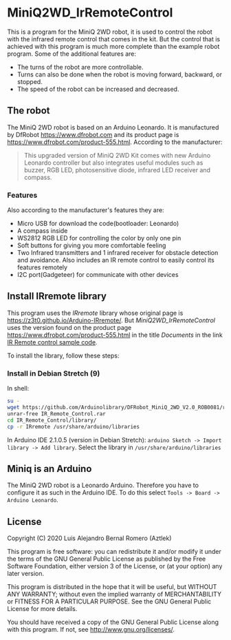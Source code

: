 # MiniQ2WD_IrRemoteControl

This is a program for the MiniQ 2WD robot, it is used to control the robot
with the infrared remote control that comes in the kit. But the control that
is achieved with this program is much more complete than the example robot
program. Some of the additional features are:

* The turns of the robot are more controllable.
* Turns can also be done when the robot is moving forward, backward, or stopped.
* The speed of the robot can be increased and decreased.

## The robot

The MiniQ 2WD robot is based on an Arduino Leonardo. It is manufactured by
DfRobot https://www.dfrobot.com and its product page is https://www.dfrobot.com/product-555.html.
According to the manufacturer:

> This upgraded version of MiniQ 2WD Kit comes with new Arduino Leonardo
  controller but also integrates useful modules such as buzzer, RGB LED,
  photosensitive diode, infrared LED receiver and compass.

###  Features

Also according to the manufacturer's features they are:

* ​Micro USB for download the code(bootloader: Leonardo)
* A compass inside
* WS2812 RGB LED for controlling the color by only one pin
* Soft buttons for giving you more comfortable feeling
* Two Infrared transmitters and 1 infrared receiver for obstacle detection and
  avoidance. Also includes an IR remote control to easily control its features
  remotely
* I2C port(Gadgeteer) for communicate with other devices

## Install IRremote library

This program uses the *IRremote* library whose original page
is https://z3t0.github.io/Arduino-IRremote/. But *MiniQ2WD_IrRemoteControl*
uses the version found on the product page https://www.dfrobot.com/product-555.html
in the title *Documents* in the link [IR Remote control sample code](https://github.com/Arduinolibrary/DFRobot_MiniQ_2WD_V2.0_ROB0081/raw/master/IR_Remote_Control.rar).

To install the library, follow these steps:

### Install in Debian Stretch (9)

In shell:

```bash
su -
wget https://github.com/Arduinolibrary/DFRobot_MiniQ_2WD_V2.0_ROB0081/raw/master/IR_Remote_Control.rar
unrar-free IR_Remote_Control.rar
cd IR_Remote_Control/library/
cp -r IRremote /usr/share/arduino/libraries
```

In Arduino IDE 2.1.0.5 (version in Debian Stretch): ```arduino Sketch -> Import library -> Add library```.
Select the library in ```/usr/share/arduino/libraries```

## Miniq is an Arduino

The MiniQ 2WD robot is a Leonardo Arduino. Therefore you have to configure it as
such in the Arduino IDE. To do this select ```Tools -> Board -> Arduino Leonardo```.

## License

Copyright (C) 2020 Luis Alejandro Bernal Romero (Aztlek)

This program is free software: you can redistribute it and/or modify
it under the terms of the GNU General Public License as published by
the Free Software Foundation, either version 3 of the License, or
(at your option) any later version.

This program is distributed in the hope that it will be useful,
but WITHOUT ANY WARRANTY; without even the implied warranty of
MERCHANTABILITY or FITNESS FOR A PARTICULAR PURPOSE.  See the
GNU General Public License for more details.

You should have received a copy of the GNU General Public License
along with this program.  If not, see <http://www.gnu.org/licenses/>.
